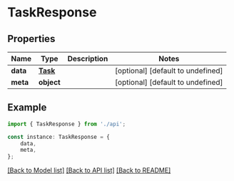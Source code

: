 # TaskResponse


## Properties

Name | Type | Description | Notes
------------ | ------------- | ------------- | -------------
**data** | [**Task**](Task.md) |  | [optional] [default to undefined]
**meta** | **object** |  | [optional] [default to undefined]

## Example

```typescript
import { TaskResponse } from './api';

const instance: TaskResponse = {
    data,
    meta,
};
```

[[Back to Model list]](../README.md#documentation-for-models) [[Back to API list]](../README.md#documentation-for-api-endpoints) [[Back to README]](../README.md)
